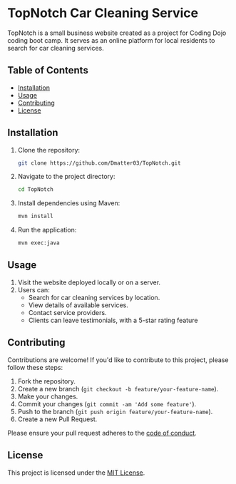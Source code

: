 # TopNotch Car Cleaning Service

TopNotch is a small business website created as a project for Coding Dojo coding boot camp. It serves as an online platform for local residents to search for car cleaning services.

## Table of Contents

- [Installation](#installation)
- [Usage](#usage)
- [Contributing](#contributing)
- [License](#license)

## Installation

1. Clone the repository:
    ```bash
    git clone https://github.com/Dmatter03/TopNotch.git
    ```

2. Navigate to the project directory:
    ```bash
    cd TopNotch
    ```

3. Install dependencies using Maven:
    ```bash
    mvn install
    ```

4. Run the application:
    ```bash
    mvn exec:java
    ```

## Usage

1. Visit the website deployed locally or on a server.
2. Users can:
   - Search for car cleaning services by location.
   - View details of available services.
   - Contact service providers.
   - Clients can leave testimonials, with a 5-star rating feature  

## Contributing

Contributions are welcome! If you'd like to contribute to this project, please follow these steps:

1. Fork the repository.
2. Create a new branch (`git checkout -b feature/your-feature-name`).
3. Make your changes.
4. Commit your changes (`git commit -am 'Add some feature'`).
5. Push to the branch (`git push origin feature/your-feature-name`).
6. Create a new Pull Request.

Please ensure your pull request adheres to the [code of conduct](CODE_OF_CONDUCT.md).

## License

This project is licensed under the [MIT License](LICENSE).
